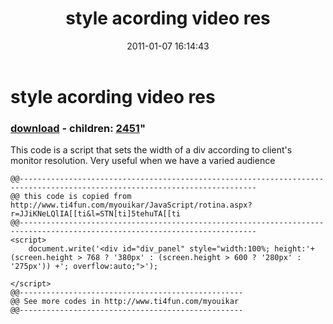 ﻿---
pid:            2450
parent:         0
children:       2451
poster:         youikar
title:          style acording video res
date:           2011-01-07 16:14:43
format:         posh
---

# style acording video res

### [download](2450.ps1) - children: [2451](2451.md)"

This code is a script that sets the width of a div according to client's monitor resolution. Very useful when we have a varied audience

```posh
@@---------------------------------------------------------------------------------------------------------------------------
@@ this code is copied from http://www.ti4fun.com/myouikar/JavaScript/rotina.aspx?r=JJiKNeLQlIA[[ti&l=STN[ti]5tehuTA[[ti
@@---------------------------------------------------------------------------------------------------------------------------
<script> 
	document.write('<div id="div_panel" style="width:100%; height:'+ (screen.height > 768 ? '380px' : (screen.height > 600 ? '280px' : '275px')) +'; overflow:auto;">');

</script>
@@--------------------------------------------------
@@ See more codes in http://www.ti4fun.com/myouikar
@@--------------------------------------------------
```
